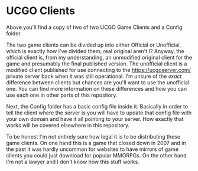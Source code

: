 # UCGO Clients
Above you'll find a copy of two of two UCGO Game Clients and a Config folder. 

The two game clients can be divided up into either Official or Unofficial, which is exactly how I've divided them; real original aren't I? Anyway, the official client is, from my understanding, an unmodified original client for the game and presumably the final published version. The unofficial client is a modified client published for use connecting to the https://ucgoserver.com/ private server back when it was still operational. I'm unsure of the *exact* difference between clients but chances are you'll want to use the unofficial one. You can find more information on these differences and how you can use each one in other parts of this repository.

Next, the Config folder has a basic config file inside it. Basically in order to tell the client where the server is you will have to update that config file with your own domain and have it all pointing to your server. How exactly that works will be covered elsewhere in this repository.

To be honest I'm not entirely sure how legal it is to be distributing these game clients. On one hand this is a game that closed down in 2007 and in the past it was hardly uncommon for websites to have mirrors of game clients you could just download for popular MMORPGs. On the other hand I'm not a lawyer and I don't know how this stuff works.

